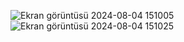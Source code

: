 ![Ekran görüntüsü 2024-08-04 151005](https://github.com/user-attachments/assets/285be872-37f1-48eb-9835-e7004a3ef115)
![Ekran görüntüsü 2024-08-04 151025](https://github.com/user-attachments/assets/9b8bc9bb-6ea5-48e0-ae37-6633e57cd6b0)
